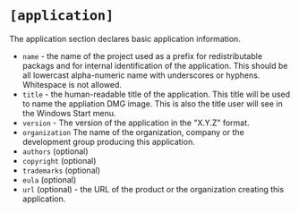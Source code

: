 # `[application]`

The application section declares basic application information.

- `name` - the name of the project used as a prefix for redistributable packags and for internal identification of the application.  This should be all lowercast alpha-numeric name with underscores or hyphens.  Whitespace is not allowed.
- `title` - the human-readable title of the application.  This title will be used to name the appliation DMG image. This is also the title user will see in the Windows Start menu.
- `version` - The version of the application in the "X.Y.Z" format.
- `organization` The name of the organization, company or the development group producing this application.
- `authors` (optional)
- `copyright` (optional)
- `trademarks` (optional)
- `eula` (optional)
- `url` (optional) - the URL of the product or the organization creating this application.